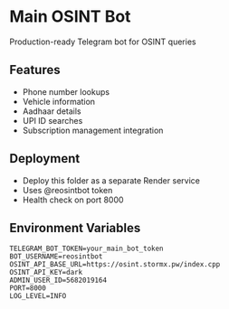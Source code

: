 # Main OSINT Bot
Production-ready Telegram bot for OSINT queries

## Features
- Phone number lookups
- Vehicle information 
- Aadhaar details
- UPI ID searches
- Subscription management integration

## Deployment
- Deploy this folder as a separate Render service
- Uses @reosintbot token
- Health check on port 8000

## Environment Variables
```
TELEGRAM_BOT_TOKEN=your_main_bot_token
BOT_USERNAME=reosintbot
OSINT_API_BASE_URL=https://osint.stormx.pw/index.cpp
OSINT_API_KEY=dark
ADMIN_USER_ID=5682019164
PORT=8000
LOG_LEVEL=INFO
```